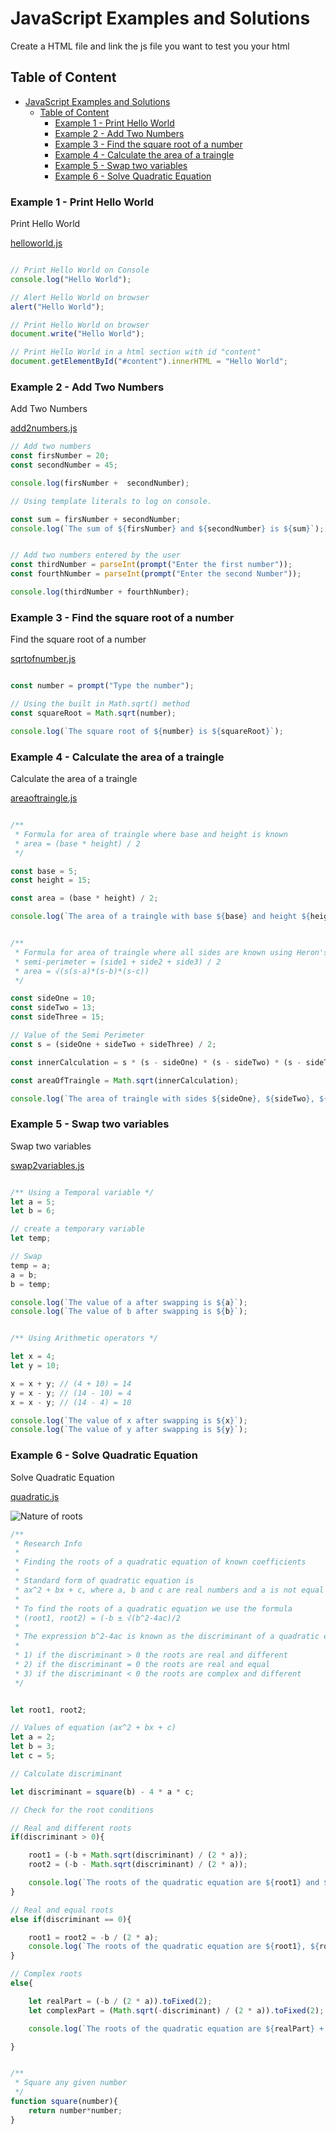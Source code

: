 # JavaScript Examples and Solutions

Create a HTML file and link the js file you want to test you your html

## Table of Content

- [JavaScript Examples and Solutions](#javascript-examples-and-solutions)
  - [Table of Content](#table-of-content)
    - [Example 1 - Print Hello World](#example-1---print-hello-world)
    - [Example 2 - Add Two Numbers](#example-2---add-two-numbers)
    - [Example 3 - Find the square root of a number](#example-3---find-the-square-root-of-a-number)
    - [Example 4 - Calculate the area of a traingle](#example-4---calculate-the-area-of-a-traingle)
    - [Example 5 - Swap two variables](#example-5---swap-two-variables)
    - [Example 6 - Solve Quadratic Equation](#example-6---solve-quadratic-equation)


### Example 1 - Print Hello World
Print Hello World

[helloworld.js](examples/helloworld.js)

```js

// Print Hello World on Console
console.log("Hello World");

// Alert Hello World on browser
alert("Hello World");

// Print Hello World on browser
document.write("Hello World");

// Print Hello World in a html section with id "content"
document.getElementById("#content").innerHTML = "Hello World";

```


### Example 2 - Add Two Numbers
Add Two Numbers

[add2numbers.js](examples/add2numbers.js)

``` js
// Add two numbers
const firsNumber = 20;
const secondNumber = 45;

console.log(firsNumber +  secondNumber);

// Using template literals to log on console.

const sum = firsNumber + secondNumber;
console.log(`The sum of ${firsNumber} and ${secondNumber} is ${sum}`);


// Add two numbers entered by the user
const thirdNumber = parseInt(prompt("Enter the first number"));
const fourthNumber = parseInt(prompt("Enter the second Number"));

console.log(thirdNumber + fourthNumber);
```


### Example 3 - Find the square root of a number
Find the square root of a number

[sqrtofnumber.js](examples/sqrtofnumber.js)

```js

const number = prompt("Type the number");

// Using the built in Math.sqrt() method
const squareRoot = Math.sqrt(number);

console.log(`The square root of ${number} is ${squareRoot}`);

```


### Example 4 - Calculate the area of a traingle
Calculate the area of a traingle

[areaoftraingle.js](examples/areaoftraingle.js)

```js

/**
 * Formula for area of traingle where base and height is known
 * area = (base * height) / 2
 */

const base = 5;
const height = 15;

const area = (base * height) / 2;

console.log(`The area of a traingle with base ${base} and height ${height} is ${area}`);


/**
 * Formula for area of traingle where all sides are known using Heron's method
 * semi-perimeter = (side1 + side2 + side3) / 2
 * area = √(s(s-a)*(s-b)*(s-c))
 */

const sideOne = 10;
const sideTwo = 13;
const sideThree = 15;

// Value of the Semi Perimeter
const s = (sideOne + sideTwo + sideThree) / 2;

const innerCalculation = s * (s - sideOne) * (s - sideTwo) * (s - sideThree);

const areaOfTraingle = Math.sqrt(innerCalculation);

console.log(`The area of traingle with sides ${sideOne}, ${sideTwo}, ${sideThree} is ${areaOfTraingle}`);

```


### Example 5 - Swap two variables
Swap two variables

[swap2variables.js](examples/swap2variables.js)

```js

/** Using a Temporal variable */
let a = 5;
let b = 6;

// create a temporary variable
let temp;

// Swap
temp = a;
a = b;
b = temp;

console.log(`The value of a after swapping is ${a}`);
console.log(`The value of b after swapping is ${b}`);


/** Using Arithmetic operators */

let x = 4;
let y = 10;

x = x + y; // (4 + 10) = 14
y = x - y; // (14 - 10) = 4
x = x - y; // (14 - 4) = 10

console.log(`The value of x after swapping is ${x}`);
console.log(`The value of y after swapping is ${y}`);

```


### Example 6 - Solve Quadratic Equation
Solve Quadratic Equation
 
[quadratic.js](examples/quadratic.js)

<img src="images/nature-of-roots.webp" alt="Nature of roots" style="background-color: white;">


```js
/**
 * Research Info
 * 
 * Finding the roots of a quadratic equation of known coefficients
 * 
 * Standard form of quadratic equation is
 * ax^2 + bx + c, where a, b and c are real numbers and a is not equal to 0
 * 
 * To find the roots of a quadratic equation we use the formula
 * (root1, root2) = (-b ± √(b^2-4ac)/2
 * 
 * The expression b^2-4ac is known as the discriminant of a quadratic equation
 * 
 * 1) if the discriminant > 0 the roots are real and different
 * 2) if the discriminant = 0 the roots are real and equal
 * 3) if the discriminant < 0 the roots are complex and different
 */


let root1, root2;

// Values of equation (ax^2 + bx + c)
let a = 2;
let b = 3;
let c = 5;

// Calculate discriminant

let discriminant = square(b) - 4 * a * c;

// Check for the root conditions

// Real and different roots
if(discriminant > 0){

    root1 = (-b + Math.sqrt(discriminant) / (2 * a));
    root2 = (-b - Math.sqrt(discriminant) / (2 * a));

    console.log(`The roots of the quadratic equation are ${root1} and ${root2}`);
}

// Real and equal roots
else if(discriminant == 0){

    root1 = root2 = -b / (2 * a);
    console.log(`The roots of the quadratic equation are ${root1}, ${root2}`);
}

// Complex roots
else{

    let realPart = (-b / (2 * a)).toFixed(2);
    let complexPart = (Math.sqrt(-discriminant) / (2 * a)).toFixed(2);

    console.log(`The roots of the quadratic equation are ${realPart} + ${complexPart}i and ${realPart} - ${complexPart}i`);

}


/**
 * Square any given number
 */
function square(number){
    return number*number;
}
```